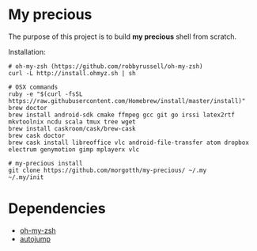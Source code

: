 
# My precious #

The purpose of this project is to build **my precious** shell from scratch.

Installation:

```
# oh-my-zsh (https://github.com/robbyrussell/oh-my-zsh)
curl -L http://install.ohmyz.sh | sh

# OSX commands
ruby -e "$(curl -fsSL https://raw.githubusercontent.com/Homebrew/install/master/install)"
brew doctor
brew install android-sdk cmake ffmpeg gcc git go irssi latex2rtf mkvtoolnix ncdu scala tmux tree wget
brew install caskroom/cask/brew-cask
brew cask doctor
brew cask install libreoffice vlc android-file-transfer atom dropbox electrum genymotion gimp mplayerx vlc

# my-precious install
git clone https://github.com/morgotth/my-precious/ ~/.my
~/.my/init
```

# Dependencies #

- [oh-my-zsh](https://github.com/robbyrussell/oh-my-zsh)
- [autojump](https://github.com/joelthelion/autojump)

